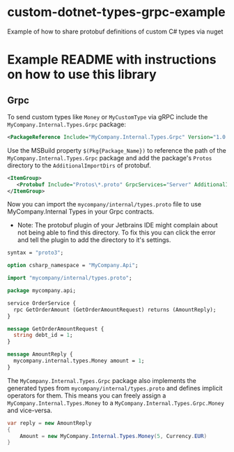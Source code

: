 # custom-dotnet-types-grpc-example

Example of how to share protobuf definitions of custom C# types via nuget

# Example README with instructions on how to use this library

## Grpc

To send custom types like `Money` or `MyCustomType` via gRPC include the `MyCompany.Internal.Types.Grpc` package:

```xml
<PackageReference Include="MyCompany.Internal.Types.Grpc" Version="1.0.0" GeneratePathProperty="true" />
```

Use the MSBuild property `$(Pkg{Package_Name})` to reference the path of the `MyCompany.Internal.Types.Grpc` package and add the package's `Protos` directory to the `AdditionalImportDirs` of protobuf.

```xml
<ItemGroup>
   <Protobuf Include="Protos\*.proto" GrpcServices="Server" AdditionalImportDirs="$(PkgMyCompany_Internal_Types_Grpc)\content\Protos" />
</ItemGroup>
```

Now you can import the `mycompany/internal/types.proto` file to use MyCompany.Internal Types in your Grpc contracts.

- Note: The protobuf plugin of your Jetbrains IDE might complain about not being able to find this directory. To fix this you can click the error and tell the plugin to add the directory to it's settings.

```protobuf
syntax = "proto3";

option csharp_namespace = "MyCompany.Api";

import "mycompany/internal/types.proto";

package mycompany.api;

service OrderService {
  rpc GetOrderAmount (GetOrderAmountRequest) returns (AmountReply);
}

message GetOrderAmountRequest {
  string debt_id = 1;
}

message AmountReply {
  mycompany.internal.types.Money amount = 1;
}
```

The `MyCompany.Internal.Types.Grpc` package also implements the generated types from `mycompany/internal/types.proto` and defines implicit operators for them.
This means you can freely assign a `MyCompany.Internal.Types.Money` to a `MyCompany.Internal.Types.Grpc.Money` and vice-versa.

```c#
var reply = new AmountReply
{
    Amount = new MyCompany.Internal.Types.Money(5, Currency.EUR)
}
```
